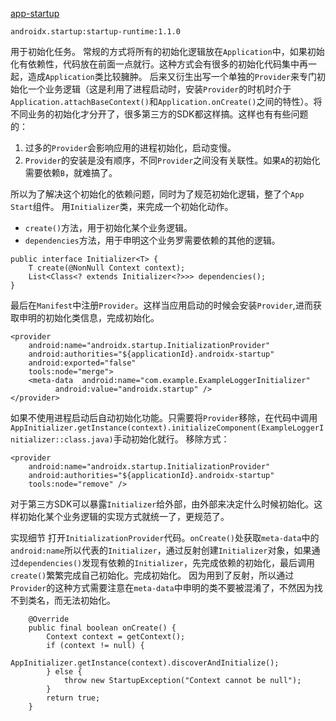 [app-startup](https://developer.android.com/topic/libraries/app-startup)
```
androidx.startup:startup-runtime:1.1.0
```
用于初始化任务。
常规的方式将所有的初始化逻辑放在`Application`中，如果初始化有依赖性，代码放在前面一点就行。这种方式会有很多的初始化代码集中再一起，造成`Application`类比较臃肿。
后来又衍生出写一个单独的`Provider`来专门初始化一个业务逻辑（这是利用了进程启动时，安装`Provider`的时机时介于`Application.attachBaseContext()`和`Application.onCreate()`之间的特性）。将不同业务的初始化才分开了，很多第三方的SDK都这样搞。这样也有有些问题的：
1. 过多的`Provider`会影响应用的进程初始化，启动变慢。
2. `Provider`的安装是没有顺序，不同`Provider`之间没有关联性。如果`A`的初始化需要依赖`B`，就难搞了。

所以为了解决这个初始化的依赖问题，同时为了规范初始化逻辑，整了个`App Start`组件。
用`Initializer`类，来完成一个初始化动作。
* `create()`方法，用于初始化某个业务逻辑。
* `dependencies`方法，用于申明这个业务罗需要依赖的其他的逻辑。

```
public interface Initializer<T> {
    T create(@NonNull Context context);
    List<Class<? extends Initializer<?>>> dependencies();
}
```
最后在`Manifest`中注册`Provider`。这样当应用启动的时候会安装`Provider`,进而获取申明的初始化类信息，完成初始化。
```
<provider
    android:name="androidx.startup.InitializationProvider"
    android:authorities="${applicationId}.androidx-startup"
    android:exported="false"
    tools:node="merge">
    <meta-data  android:name="com.example.ExampleLoggerInitializer"
          android:value="androidx.startup" />
</provider>
```
如果不使用进程启动后自动初始化功能。只需要将`Provider`移除，在代码中调用`AppInitializer.getInstance(context).initializeComponent(ExampleLoggerInitializer::class.java)`手动初始化就行。
移除方式：
```
<provider
    android:name="androidx.startup.InitializationProvider"
    android:authorities="${applicationId}.androidx-startup"
    tools:node="remove" />
```
对于第三方SDK可以暴露`Initializer`给外部，由外部来决定什么时候初始化。这样初始化某个业务逻辑的实现方式就统一了，更规范了。

实现细节
打开`InitializationProvider`代码。`onCreate()`处获取`meta-data`中的`android:name`所以代表的`Initializer`，通过反射创建`Initializer`对象，如果通过`dependencies()`发现有依赖的`Initializer`，先完成依赖的初始化，最后调用`create()`繁繁完成自己初始化。完成初始化。
因为用到了反射，所以通过`Provider`的这种方式需要注意在`meta-data`中申明的类不要被混淆了，不然因为找不到类名，而无法初始化。
```
    @Override
    public final boolean onCreate() {
        Context context = getContext();
        if (context != null) {
            AppInitializer.getInstance(context).discoverAndInitialize();
        } else {
            throw new StartupException("Context cannot be null");
        }
        return true;
    }
```